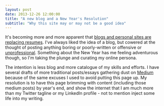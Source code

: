 ```yaml
---
layout: post
date: 2013-12-26 12:00:00
title: "A new blog and a New Year's Resolution"
subtitle: "Why this site may or may not be a good idea"
---
```


It's becoming more and more apparent that [blogs and personal sites are replacing resumes](https://medium.com/desktop-diaries/b90eec4f928). I've always liked the idea of a blog, but cowered at the thought of posting anything boring or poorly-written or offensive or [unprofessional](http://www.allenpike.com/2013/unprofessionalism/). Something about the New Year has me feeling adventurous though, so I'm taking the plunge and curating my online persona. 

The intention is less blog and more catalogue of my skills and efforts. I have several drafts of more traditional posts/essays gathering dust on [Medium](http://medium.com) because of the same excuses I used to avoid putting this page up. My resolution is to have this page brimming with content \(including those medium posts\) by year's end, and show the internet that I am much more than my Twitter tagline or my LinkedIn profile - not to mention inject some life into my writing.